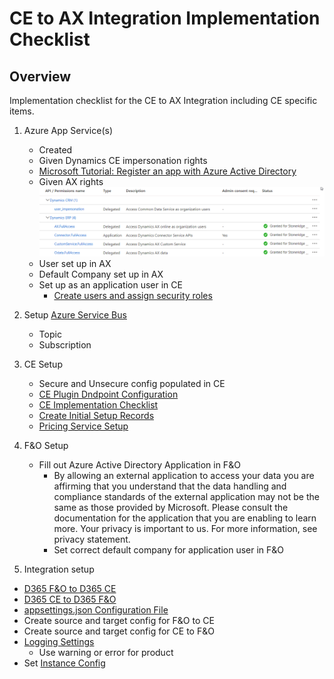 ﻿
# CE to AX Integration Implementation Checklist

## Overview
Implementation checklist for the CE to AX Integration including CE specific items. 

1. Azure App Service(s)
    * Created
    * Given Dynamics CE impersonation rights 
    * [Microsoft Tutorial: Register an app with Azure Active Directory](https://docs.microsoft.com/en-us/powerapps/developer/common-data-service/walkthrough-register-app-azure-active-directory)
    * Given AX rights
   ![IntegrationAXrights](./assets/images/IntegrationAXrights.png)
    * User set up in AX
    * Default Company set up in AX
    * Set up as an application user in CE
      - [Create users and assign security roles](https://docs.microsoft.com/en-us/power-platform/admin/create-users-assign-online-security-roles#create-an-application-user)
2. Setup [Azure Service Bus](https://docs.microsoft.com/en-us/azure/service-bus-messaging/service-bus-messaging-overview)
    - Topic
    - Subscription
3. CE Setup
    - Secure and Unsecure config populated in CE
    - [CE Plugin Dndpoint Configuration](CE_Plugin_Endpoint_Configuration.md)
    - [CE Implementation Checklist](CE_Implementation_Checklist.md)
    - [Create Initial Setup Records](CE_Setup_Records.md)
    - [Pricing Service Setup](Pricing_Service_Setup.md)

4. F&O Setup
    - Fill out Azure Active Directory Application in F&O
      - By allowing an external application to access your data you are affirming that you understand that the data handling and compliance standards of the external application may not be the same as those provided by Microsoft. Please consult the documentation for the application that you are enabling to learn more. Your privacy is important to us. For more information, see privacy statement.
      - Set correct default company for application user in F&O

5. Integration setup
- [D365 F&O to D365 CE](D365-F&O-to-D365-CE.md)
- [D365 CE to D365 F&O](D365-CE-to-D365-F&O.md)
- [appsettings.json Configuration File](appsettings.json.md)
- Create source and target config for F&O to CE
- Create source and target config for CE to F&O
- [Logging Settings](Logging.md)
   - Use warning or error for product
- Set [Instance Config](InstanceConfig.md)
